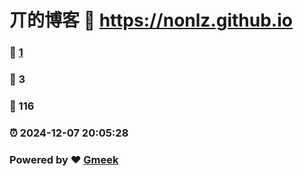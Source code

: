 # 丌的博客 :link: https://nonlz.github.io 
### :page_facing_up: [1](https://nonlz.github.io/tag.html) 
### :speech_balloon: 3 
### :hibiscus: 116 
### :alarm_clock: 2024-12-07 20:05:28 
### Powered by :heart: [Gmeek](https://github.com/Meekdai/Gmeek)
